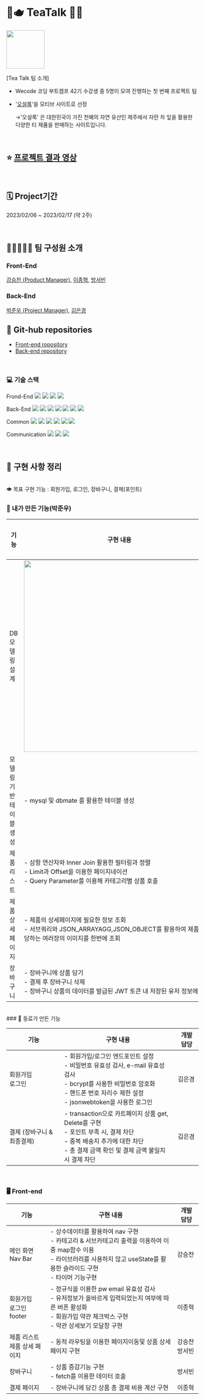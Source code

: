 # 🌳🫖 TeaTalk 🍃🍵

<img src = "https://cdn-icons-png.flaticon.com/512/5303/5303997.png" width = "100" height = "100">


[Tea Talk 팀 소개]
- Wecode 코딩 부트캠프 42기 수강생 중 5명이 모여 진행하는 첫 번째 프로젝트 팀
- '[오설록](https://www.osulloc.com/kr/ko)'을 모티브 사이트로 선정

  →'오설록' 은 대한민국이 가진 천혜의 자연 유산인 제주에서 자란 차 잎을 활용한 다양한 티 제품을 판매하는 사이트입니다.

<br>

## ⭐️ [프로젝트 결과 영상](https://youtu.be/LW9Ws-q5GtY)

<br>

## 🗓 Project기간

2023/02/06 ~ 2023/02/17 (약 2주)

<br>

## 👩‍👧👨‍👨‍👦 팀 구성원 소개

### Front-End

[강승찬 (Product Manager)](https://github.com/seungchannn), [이종혁](https://github.com/HYUK9086), [방서빈](https://github.com/seobinbang7)

### Back-End

[박준우 (Project Manager)](https://github.com/Indobobusang), [김은경](https://github.com/Silver-bell11)

## 📒 Git-hub repositories

- [Front-end ropository](https://github.com/wecode-bootcamp-korea/42-1st-TeaTalk-frontend)
- [Back-end repository](https://github.com/wecode-bootcamp-korea/42-1st-TeaTalk-backend)

<br>

### 💻 기술 스택

Frond-End
<img src="https://img.shields.io/badge/Javscript-F7DF1E?style=flat&amp;logo=javascript&amp;logoColor=white">
<img src="https://img.shields.io/badge/React.js-61DAFB?style=flat&amp;logo=React&amp;logoColor=white">
<img src="https://img.shields.io/badge/sass-CC6699?style=flat&amp;logo=sass&amp;logoColor=white">
<img src="https://img.shields.io/badge/React Router-CA4245?style=flat&amp;logo=ReactRouter&amp;logoColor=white">

Back-End
<img src="https://img.shields.io/badge/Node.js-339933?style=flat&amp;logo=Node.js&amp;logoColor=white">
<img src="https://img.shields.io/badge/Nodemon-76D04B?style=flat&amp;logo=Nodemon&amp;logoColor=white">
<img src="https://img.shields.io/badge/Express-000000?style=flat&amp;logo=Express&amp;logoColor=white">
<img src="https://img.shields.io/badge/MySQL-4479A1?style=flat&amp;logo=MySQL&amp;logoColor=white">
<img src="https://img.shields.io/badge/JWT-CC6699?style=flat&amp;logo=JSON&amp;logoColor=white">
<img src="https://img.shields.io/badge/Dbmate-009DC7?style=flat&amp;logo=Bcrypt&amp;logoColor=white">
<img src="https://img.shields.io/badge/Bcrypt-CA424?style=flat&amp;logo=Bcrypt&amp;logoColor=white">

Common
<img src="https://img.shields.io/badge/Git-F05032?style=flat&amp;logo=Git&amp;logoColor=white">
<img src="https://img.shields.io/badge/GitHub-181717?style=flat&amp;logo=GitHub&amp;logoColor=white">
<img src="https://img.shields.io/badge/Prettier-F7B93E?style=flat&amp;logo=prettier&amp;logoColor=white">
<img src="https://img.shields.io/badge/RestfulAPI-F7533E?style=flat&amp;logo=RestfulAPII&amp;logoColor=white">
<img src="https://img.shields.io/badge/VSCode-007ACC?style=flat&amp;logo=Visual Studio Code&amp;logoColor=white">
<img src="https://img.shields.io/badge/Postman-FF6C37?style=flat&amp;logo=Postman Code&amp;logoColor=white">

Communication
<img src="https://img.shields.io/badge/Slack-4A154B?style=flat&amp;logo=Slack&amp;logoColor=white">
<img src="https://img.shields.io/badge/Trello-0052CC?style=flat&amp;logo=Trello&amp;logoColor=white">
<img src="https://img.shields.io/badge/Notion-000000?style=flat&amp;logo=Notion&amp;logoColor=white">

<br>

## 🧩 구현 사항 정리

<br>
👁️ 목표 구현 기능 : 회원가입, 로그인, 장바구니, 결제(포인트)

<br>

### 💾 내가 만든 기능(박준우)

| 기능                              | 구현 내용                                                                                                                                                                                        | 개발 담당          |
| --------------------------------- | ------------------------------------------------------------------------------------------------------------------------------------------------------------------------------------------------ | ------------------ |
| DB 모델링 설계                    | <img src="https://user-images.githubusercontent.com/112492840/219868842-940f5974-cc6d-4181-a4f4-c35c457446b5.png" width = "500">                                                                                                                           | 박준우(나) <br> 김은경 |
| 모델링 기반 테이블 생성           | - mysql 및 dbmate 를 활용한 테이블 생성                                                                                                                                                          | 박준우 (나)            |
| 제품 리스트 | - 삼항 연산자와 Inner Join 활용한 필터링과 정렬 <br> - Limit과 Offset을 이용한 페이지네이션 <br> - Query Parameter를 이용해 카테고리별 상품 호출                                                                                | 박준우(나)             |
| 제품 상세 페이지 | - 제품의 상세페이지에 필요한 정보 조회 <br> - 서브쿼리와 JSON_ARRAYAGG,JSON_OBJECT를 활용하여 제품에 해당하는 여러장의 이미지를 한번에 조회 | 박준우(나)
| 장바구니                          | - 장바구니에 상품 담기 <br> - 결제 후 장바구니 삭제 <br> - 장바구니 상품의 데이터를 발급된 JWT 토큰 내 저장된 유저 정보에 저장                                                                   | 박준우(나)             |

<br>
### 💾 동료가 만든 기능

| 기능                              | 구현 내용                                                                                                                                                                                        | 개발 담당          |
| --------------------------------- | ------------------------------------------------------------------------------------------------------------------------------------------------------------------------------------------------ | ------------------ |
| 회원가입 <br> 로그인              | - 회원가입/로그인 엔드포인트 설정 <br> - 비밀번호 유효성 검사, e-mail 유효성 검사 <br> - bcrypt를 사용한 비밀번호 암호화 <br> - 핸드폰 번호 자리수 제한 설정 <br> - jsonwebtoken을 사용한 로그인 | 김은경             |
| 결제 (장바구니 & 최종결제)        | - transaction으로 카트페이지 상품 get, Delete를 구현 <br> - 포인트 부족 시, 결제 차단 <br> - 중복 배송지 추가에 대한 차단 <br> - 총 결제 금액 확인 및 결제 금액 불일치 시 결제 차단              | 김은경             |
<br>

### 🖥️ Front-end

| 기능                              | 구현 내용                                                                                                                                                                                  | 개발 담당          |
| --------------------------------- | ------------------------------------------------------------------------------------------------------------------------------------------------------------------------------------------ | ------------------ |
| 메인 화면<br>Nav Bar              | - 상수데이터를 활용하여 nav 구현 <br> - 카테고리 & 서브카테고리 출력을 이용하여 이중 map함수 이용 <br> - 라이브러리를 사용하지 않고 useState를 활용한 슬라이드 구현 <br> - 타이머 기능구현 | 강승찬             |
| 회원가입 <br> 로그인 <br> footer  | - 정규식을 이용한 pw email 유효성 검사 <br> - 유저정보가 올바르게 입력되었는지 여부에 따른 버픈 활성화 <br> - 회원가입 약관 체크박스 구현 <br> - 약관 상세보기 모달창 구현                 | 이종혁             |
| 제품 리스트 <br> 제품 상세 페이지 | - 동적 라우팅을 이용한 페이지이동및 상품 상세페이지 구현                                                                                                                                   | 강승찬 <br> 방서빈 |
| 장바구니                          | - 상품 증감기능 구현 <br> - fetch를 이용한 데이터 호출                                                                                                                                     | 방서빈             |
| 결제 페이지                       | - 장바구니에 담긴 상품 총 결제 비용 계산 구현                                                                                                                                              | 이종혁             |
